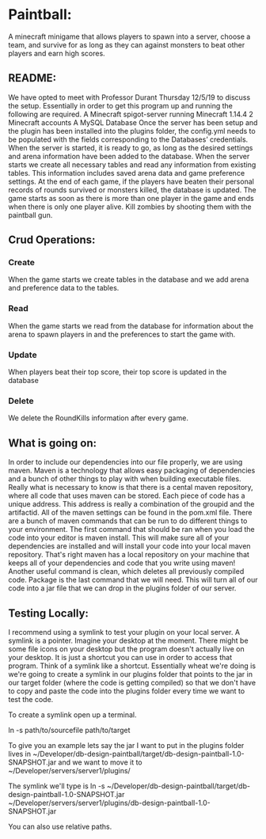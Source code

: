 # Paintball: 


A minecraft minigame that allows players to spawn into a server, choose a team, and survive for as long as they can against monsters to beat other players and earn high scores.

## README:

We have opted to meet with Professor Durant Thursday 12/5/19 to discuss the setup. Essentially in order to get this program up and running the following are required. 
A Minecraft spigot-server running Minecraft 1.14.4
2 Minecraft accounts
A MySQL Database
Once the server has been setup and the plugin has been installed into the plugins folder, the config.yml needs to be populated with the fields corresponding to the Databases’ credentials. When the server is started, it is ready to go, as long as the desired settings and arena information have been added to the database. When the server starts we create all necessary tables and read any information from existing tables. This information includes saved arena data and game preference settings. At the end of each game, if the players have beaten their personal records of rounds survived or monsters killed, the database is updated. The game starts as soon as there is more than one player in the game and ends when there is only one player alive. Kill zombies by shooting them with the paintball gun. 


## Crud Operations: 
### Create
When the game starts we create tables in the database and we add arena and preference data to the tables. 

### Read
When the game starts we read from the database for information about the arena to spawn players in and the preferences to start the game with. 

### Update
When players beat their top score, their top score is updated in the database

### Delete
We delete the RoundKills information after every game. 
 


## What is going on: 

In order to include our dependencies into our file properly, we are using maven. Maven is a technology that allows easy packaging of dependencies and a bunch of other things to play with when building executable files. Really what is necessary to know is that there is a cental maven repository, where all code that uses maven can be stored. Each piece of code has a unique address. This address is really a combination of the groupid and the artifactid. All of the maven settings can be found in the pom.xml file. There are a bunch of maven commands that can be run to do different things to your environment. The first command that should be ran when you load the code into your editor is maven install. This will make sure all of your dependencies are installed and will install your code into your local maven repository. That's right maven has a local repository on your machine that keeps all of your dependencies and code that you write using maven! Another useful command is clean, which deletes all previously compiled code. Package is the last command that we will need. This will turn all of our code into a jar file that we can drop in the plugins folder of our server. 


## Testing Locally: 

I recommend using a symlink to test your plugin on your local server. A symlink is a pointer. Imagine your desktop at the moment. There might be some file icons on your desktop but the program doesn't actually live on your desktop. It is just a shortcut you can use in order to access that program. Think of a symlink like a shortcut. Essentially wheat we're doing is we're going to create a symlink in our plugins folder that points to the jar in our target folder (where the code is getting compiled) so that we don't have to copy and paste the code into the plugins folder every time we want to test the code. 


To create a symlink open up a terminal. 

ln -s path/to/sourcefile path/to/target

To give you an example lets say the jar I want to put in the plugins folder lives in
~/Developer/db-design-paintball/target/db-design-paintball-1.0-SNAPSHOT.jar  and we want to move it to 
~/Developer/servers/server1/plugins/

The symlink we'll type is
ln -s ~/Developer/db-design-paintball/target/db-design-paintball-1.0-SNAPSHOT.jar ~/Developer/servers/server1/plugins/db-design-paintball-1.0-SNAPSHOT.jar

You can also use relative paths. 

